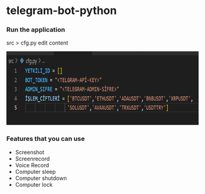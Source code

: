 # telegram-bot-python

### Run the application

src > cfg.py edit content

<img src="https://github.com/furkantahabademci/telegram-bot-python/blob/main/img/cfg-edit.png" alt="1" width = 768px height = 193px >


### Features that you can use

- Screenshot
- Screenrecord
- Voice Record
- Computer sleep
- Computer shutdown 
- Computer lock
